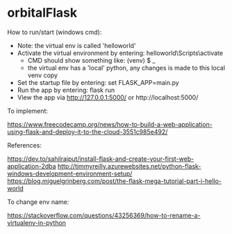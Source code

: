 # orbitalFlask

How to run/start (windows cmd):
- Note: the virtual env is called 'helloworld'
- Activate the virtual environment by entering: helloworld\Scripts\activate
  - CMD should show something like: (venv) $ _
  - the virtual env has a 'local' python, any changes is made to this local venv copy
- Set the startup file by entering: set FLASK_APP=main.py
- Run the app by entering: flask run
- View the app via http://127.0.0.1:5000/ or http://localhost:5000/

To implement:

https://www.freecodecamp.org/news/how-to-build-a-web-application-using-flask-and-deploy-it-to-the-cloud-3551c985e492/

References:

https://dev.to/sahilrajput/install-flask-and-create-your-first-web-application-2dba
http://timmyreilly.azurewebsites.net/python-flask-windows-development-environment-setup/
https://blog.miguelgrinberg.com/post/the-flask-mega-tutorial-part-i-hello-world

To change env name:

https://stackoverflow.com/questions/43256369/how-to-rename-a-virtualenv-in-python
